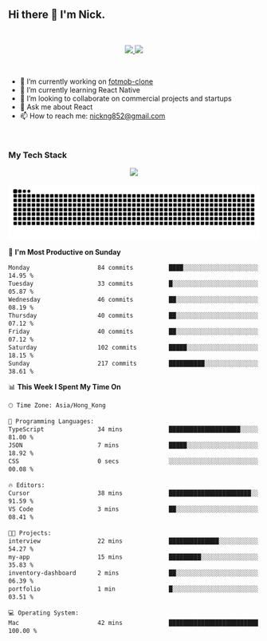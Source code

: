 ## Hi there 👋 I'm Nick.

<!--
**nickng852/nickng852** is a ✨ _special_ ✨ repository because its `README.md` (this file) appears on your GitHub profile.

Here are some ideas to get you started:

- 🔭 I’m currently working on ...
- 🌱 I’m currently learning ...
- 👯 I’m looking to collaborate on ...
- 🤔 I’m looking for help with ...
- 💬 Ask me about ...
- 📫 How to reach me: ...
- 😄 Pronouns: ...
- ⚡ Fun fact: ...
-->

<br />

<p align="center">
  <a href="https://shields.io">
    <img src="https://img.shields.io/badge/made_in-hong_kong-blue" />
  </a>

  <a href="https://github.com/antonkomarev/github-profile-views-counter">
    <img src="https://komarev.com/ghpvc/?username=nickng852&label=profile+views&color=brightgreen&abbreviated=true" />
  </a>
</p>

<br />

- 🔭 I’m currently working on [fotmob-clone](https://github.com/nickng852/fotmob-clone)
- 🌱 I’m currently learning React Native
- 👯 I’m looking to collaborate on commercial projects and startups
- 💬 Ask me about React
- 📫 How to reach me: [nickng852@gmail.com](nickng852@gmail.com)

<br />

<h3>My Tech Stack</h3>

<p align="center">
  <a href="https://skillicons.dev">
    <img src="https://skillicons.dev/icons?i=html,css,js,ts,tailwind,sass,emotion,styledcomponents,materialui,bootstrap,react,nextjs,jquery,nodejs,express,prisma,git,github,bitbucket,vite,npm,pnpm,linux,ubuntu,nginx,vercel,firebase,heroku,wordpress,figma,ps,pr" />
  </a>
</p>

<p align="center">
  <a href="https://github.com/Platane/snk">
    <img src="https://raw.githubusercontent.com/nickng852/nickng852/output/github-contribution-grid-snake-dark.svg" />
  </a>
</p>

<!--START_SECTION:waka-->
📅 **I'm Most Productive on Sunday** 

```text
Monday                   84 commits          ████░░░░░░░░░░░░░░░░░░░░░   14.95 % 
Tuesday                  33 commits          █░░░░░░░░░░░░░░░░░░░░░░░░   05.87 % 
Wednesday                46 commits          ██░░░░░░░░░░░░░░░░░░░░░░░   08.19 % 
Thursday                 40 commits          ██░░░░░░░░░░░░░░░░░░░░░░░   07.12 % 
Friday                   40 commits          ██░░░░░░░░░░░░░░░░░░░░░░░   07.12 % 
Saturday                 102 commits         █████░░░░░░░░░░░░░░░░░░░░   18.15 % 
Sunday                   217 commits         ██████████░░░░░░░░░░░░░░░   38.61 % 
```


📊 **This Week I Spent My Time On** 

```text
🕑︎ Time Zone: Asia/Hong_Kong

💬 Programming Languages: 
TypeScript               34 mins             ████████████████████░░░░░   81.00 % 
JSON                     7 mins              █████░░░░░░░░░░░░░░░░░░░░   18.92 % 
CSS                      0 secs              ░░░░░░░░░░░░░░░░░░░░░░░░░   00.08 % 

🔥 Editors: 
Cursor                   38 mins             ███████████████████████░░   91.59 % 
VS Code                  3 mins              ██░░░░░░░░░░░░░░░░░░░░░░░   08.41 % 

🐱‍💻 Projects: 
interview                22 mins             ██████████████░░░░░░░░░░░   54.27 % 
my-app                   15 mins             █████████░░░░░░░░░░░░░░░░   35.83 % 
inventory-dashboard      2 mins              ██░░░░░░░░░░░░░░░░░░░░░░░   06.39 % 
portfolio                1 min               █░░░░░░░░░░░░░░░░░░░░░░░░   03.51 % 

💻 Operating System: 
Mac                      42 mins             █████████████████████████   100.00 % 
```


<!--END_SECTION:waka-->
